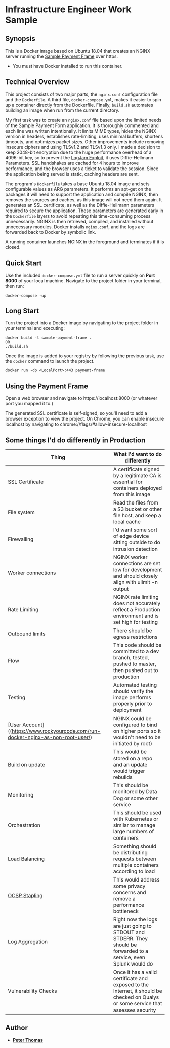 # Infrastructure Engineer Work Sample


## Synopsis
This is a Docker image based on Ubuntu 18.04 that creates an NGINX server running the [Sample Payment Frame](https://github.com/spreedly/sample-payment-frame) over https.


* You must have Docker installed to run this container.

## Technical Overview
This project consists of two major parts, the ```nginx.conf``` configuration file and the ```Dockerfile```. A third file, ```docker-compose.yml```, makes it easier to spin up a container directly from the Dockerfile. Finally, ```build.sh``` automates building an image when run from the current directory.

My first task was to create an ```nginx.conf``` file based upon the limited needs of the Sample Payment Form application. It is thoroughly commented and each line was written intentionally. It limits MIME types, hides the NGINX version in headers, establishes rate-limiting, uses minimal buffers, shortens timeouts, and optimizes packet sizes. Other improvements include removing insecure ciphers and using TLSv1.2 and TLSv1.3 only. I made a decision to keep 2048-bit encryption due to the huge performance overhead of a 4096-bit key, so to prevent the [LogJam Exploit](https://weakdh.org), it uses Diffie-Hellmann Parameters. SSL handshakes are cached for 4 hours to improve performance, and the browser uses a ticket to validate the session. Since the application being served is static, caching headers are sent.

The program's ```Dockerfile``` takes a base Ubuntu 18.04 image and sets configurable values as ARG parameters. It performs an apt-get on the packages it will need to support the application and compile NGINX, then removes the sources and caches, as this image will not need them again. It generates an SSL certificate, as well as the Diffie-Hellmann parameters required to secure the application. These parameters are generated early in the ```Dockerfile``` layers to avoid repeating this time-consuming process unnecessarily. NGINX is then retrieved, compiled, and installed without unnecessary modules. Docker installs ```nginx.conf```, and the logs are forwarded back to Docker by symbolic link.

A running container launches NGINX in the foreground and terminates if it is closed.

## Quick Start

Use the included ```docker-compose.yml``` file to run a server quickly on **Port 8000** of your local machine. Navigate to the project folder in your terminal, then run:
```
docker-compose -up
```
## Long Start
Turn the project into a Docker image by navigating to the project folder in your terminal and executing:
```
docker build -t sample-payment-frame .
OR
./build.sh
```


Once the image is added to your registry by following the previous task, use the ```docker``` command to launch the project.
```
docker run -dp <LocalPort>:443 payment-frame
```
## Using the Payment Frame
Open a web browser and navigate to https://localhost:8000 (or whatever port you mapped it to.)

The generated SSL certificate is self-signed, so you'll need to add a browser exception to view the project. On Chrome, you can enable insecure localhost by navigating to chrome://flags/#allow-insecure-localhost

## Some things I'd do differently in Production

| Thing | What I'd want to do differently |
|---------------- | -----------|
|SSL Certificate | A certificate signed by a legitimate CA is essential for containers deployed from this image|
|File system | Read the files from a S3 bucket or other file host, and keep a local cache|
|Firewalling | I'd want some sort of edge device sitting outside to do intrusion detection|
|Worker connections| NGINX worker connections are set low for development and should closely align with ulimit -n output|
|Rate Limiting| NGINX rate limiting does not accurately reflect a Production environment and is set high for testing|
|Outbound limits| There should be egress restrictions|
|Flow| This code should be committed to a dev branch, tested, pushed to master, then pushed out to production|
|Testing | Automated testing should verify the image performs properly prior to deployment|
|[User Account]((https://www.rockyourcode.com/run-docker-nginx-as-non-root-user/)| NGINX could be configured to bind on higher ports so it wouldn't need to be initiated by root)|
|Build on update | This would be stored on a repo and an update would trigger rebuilds|
|Monitoring| This should be monitored by Data Dog or some other service|
| Orchestration | This should be used with Kubernetes or similar to manage large numbers of containers|
|Load Balancing | Something should be distributing requests between multiple containers according to load |
| [OCSP Stapling](https://www.digicert.com/kb/ssl-support/nginx-enable-ocsp-stapling-on-server.htm) | This would address some privacy concerns and remove a performance bottleneck|
|Log Aggregation | Right now the logs are just going to STDOUT and STDERR. They should be forwarded to a service, even Splunk would do|
|Vulnerability Checks| Once it has a valid certificate and exposed to the Internet, it should be checked on Qualys or some service that assesses security|

## Author
* [**Peter Thomas**](https://www.peterkthomas.com)
